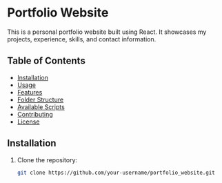 # Portfolio Website

This is a personal portfolio website built using React. It showcases my projects, experience, skills, and contact information.

## Table of Contents

- [Installation](#installation)
- [Usage](#usage)
- [Features](#features)
- [Folder Structure](#folder-structure)
- [Available Scripts](#available-scripts)
- [Contributing](#contributing)
- [License](#license)

## Installation

1. Clone the repository:
   ```sh
   git clone https://github.com/your-username/portfolio_website.git